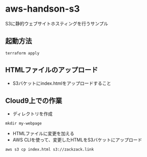 # aws-handson-s3
S3に静的ウェブサイトホスティングを行うサンプル

## 起動方法
```
terraform apply
```
## HTMLファイルのアップロード
- S3バケットにindex.htmlをアップロードすること

## Cloud9上での作業
- ディレクトリを作成
```
mkdir my-webpage
```
- HTMLファイルに変更を加える
- AWS CLIを使って、変更したHTMLをS3バケットにアップロード
```
aws s3 cp index.html s3://zackzack.link
```
